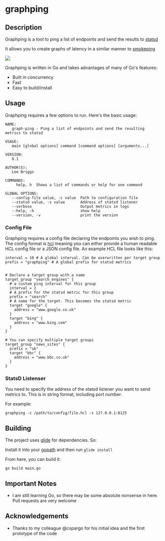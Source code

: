 # graphping

## Description

Graphping is a tool to ping a list of endpoints and send the results to [statsd](https://github.com/etsy/statsd)

It allows you to create graphs of latency in a similar manner to [smokeping](http://oss.oetiker.ch/smokeping/)

![](http://i.imgur.com/fEuGmTn.png)

Graphping is written in Go and takes advantages of many of Go's features:

  - Built in concurrency
  - Fast
  - Easy to build/install


## Usage

Graphping requires a few options to run. Here's the basic usage:

```
NAME:
   graph-ping - Ping a list of endpoints and send the resulting metrics to statsd

USAGE:
   main [global options] command [command options] [arguments...]

VERSION:
   0.1

AUTHOR(S):
   Lee Briggs

COMMANDS:
     help, h  Shows a list of commands or help for one command

GLOBAL OPTIONS:
   --config-file value, -c value  Path to configuration file
   --statsd value, -s value       Address of statsd listener
   --verbose                      Output metrics in logs
   --help, -h                     show help
   --version, -v                  print the version
```

### Config File

Graphping requires a config file declaring the endpoints you wish to ping. The config format is [hcl](https://github.com/hashicorp/hcl) meaning you can either provide a human readable HCL config file or a JSON config file. An example HCL file looks like this:

```
interval = 10 # A global interval. Can be overwritten per target group
prefix = "graphping" # A global prefix for statsd metrics


# Declare a target group with a name
target_group "search_engines" {
  # a custom ping interval for this group
  interval = 2
  # A prefix for the statsd metric for this group
  prefix = "search"
  # A name for the target. This becomes the statsd metric
  target "google" {
    address = "www.google.co.uk"
  }
  target "bing" {
    address = "www.bing.com"
  }
}

# You can specify multiple target groups
target_group "news_sites" {
  prefix = "uk"
  target "bbc" {
    address = "www.bbc.co.uk"
  }
}
```

### StatsD Listenser

You need to specify the address of the statsd listener you want to send metrics to. This is in string format, including port number.

For example:

```
graphping -c /path/to/config/file.hcl -s 127.0.0.1:8125
```

## Building

The project uses [glide](https://glide.sh) for dependencies. So:

Install it into your [gopath](https://github.com/golang/go/wiki/GOPATH) and then run `glide install`

From here, you can build it:

```
go build main.go
```

## Important Notes

* I am still learning Go, so there may be some absolute nonsense in here. Pull requests are very welcome

## Acknowledgements

* Thanks to my colleague @cspargo for his initial idea and the first prototype of the code
